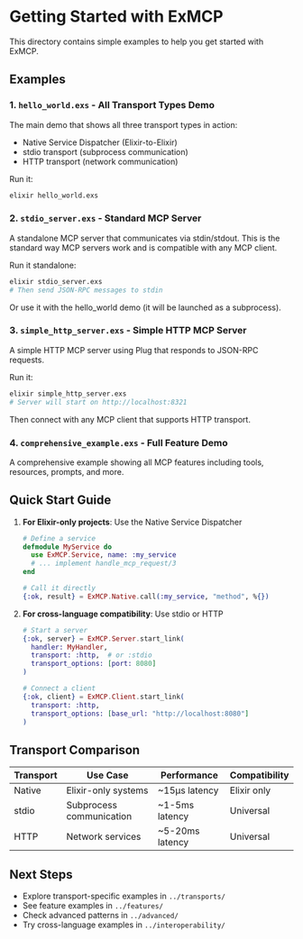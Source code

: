 # Getting Started with ExMCP

This directory contains simple examples to help you get started with ExMCP.

## Examples

### 1. `hello_world.exs` - All Transport Types Demo
The main demo that shows all three transport types in action:
- Native Service Dispatcher (Elixir-to-Elixir)
- stdio transport (subprocess communication)
- HTTP transport (network communication)

Run it:
```bash
elixir hello_world.exs
```

### 2. `stdio_server.exs` - Standard MCP Server
A standalone MCP server that communicates via stdin/stdout. This is the standard way MCP servers work and is compatible with any MCP client.

Run it standalone:
```bash
elixir stdio_server.exs
# Then send JSON-RPC messages to stdin
```

Or use it with the hello_world demo (it will be launched as a subprocess).

### 3. `simple_http_server.exs` - Simple HTTP MCP Server
A simple HTTP MCP server using Plug that responds to JSON-RPC requests.

Run it:
```bash
elixir simple_http_server.exs
# Server will start on http://localhost:8321
```

Then connect with any MCP client that supports HTTP transport.

### 4. `comprehensive_example.exs` - Full Feature Demo
A comprehensive example showing all MCP features including tools, resources, prompts, and more.

## Quick Start Guide

1. **For Elixir-only projects**: Use the Native Service Dispatcher
   ```elixir
   # Define a service
   defmodule MyService do
     use ExMCP.Service, name: :my_service
     # ... implement handle_mcp_request/3
   end
   
   # Call it directly
   {:ok, result} = ExMCP.Native.call(:my_service, "method", %{})
   ```

2. **For cross-language compatibility**: Use stdio or HTTP
   ```elixir
   # Start a server
   {:ok, server} = ExMCP.Server.start_link(
     handler: MyHandler,
     transport: :http,  # or :stdio
     transport_options: [port: 8080]
   )
   
   # Connect a client
   {:ok, client} = ExMCP.Client.start_link(
     transport: :http,
     transport_options: [base_url: "http://localhost:8080"]
   )
   ```

## Transport Comparison

| Transport | Use Case | Performance | Compatibility |
|-----------|----------|-------------|---------------|
| Native | Elixir-only systems | ~15μs latency | Elixir only |
| stdio | Subprocess communication | ~1-5ms latency | Universal |
| HTTP | Network services | ~5-20ms latency | Universal |

## Next Steps

- Explore transport-specific examples in `../transports/`
- See feature examples in `../features/`
- Check advanced patterns in `../advanced/`
- Try cross-language examples in `../interoperability/`